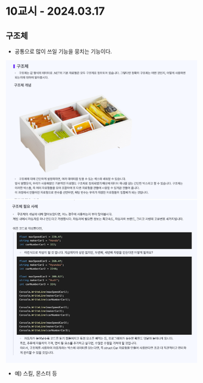 # 10교시 - 2024.03.17
## 구조체
- 공통으로 많이 쓰일 기능을 뭉치는 기능이다.
 
![구조체1.png](%EA%B5%AC%EC%A1%B0%EC%B2%B41.png)
![구조체2.png](%EA%B5%AC%EC%A1%B0%EC%B2%B42.png)

- 예) 스킬, 몬스터 등


